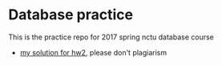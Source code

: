 Database practice
=====
This is the practice repo for 2017 spring nctu database course

- [my solution for hw2](https://github.com/jay16213/Database-practice/tree/master/hw2), please don't plagiarism
